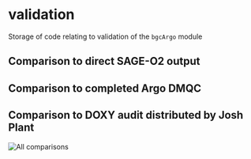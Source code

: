# validation

Storage of code relating to validation of the `bgcArgo` module

## Comparison to direct SAGE-O2 output

## Comparison to completed Argo DMQC

## Comparison to DOXY audit distributed by Josh Plant

![All comparisons](https://github.com/ArgoCanada/BGC-QC/figures/doxy_audit/DOXY_audit_comparison_waffle.png)
